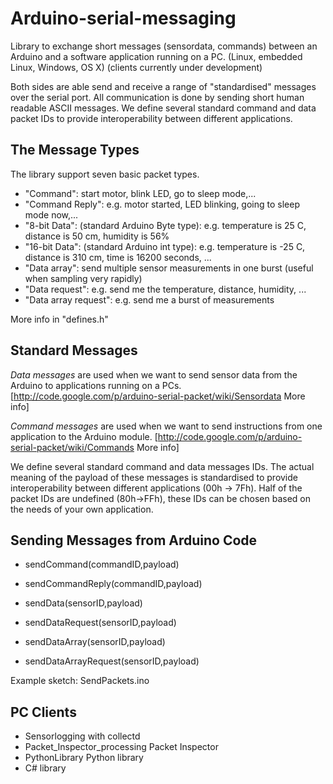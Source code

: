 # Arduino-serial-messaging

Library to exchange short messages (sensordata, commands) between an Arduino and a software application running on a PC. (Linux, embedded Linux, Windows, OS X) (clients currently under development)

Both sides are able send and receive a range of "standardised" messages over the serial port. All communication is done by sending short human readable ASCII messages. We define several standard command and data packet IDs to provide interoperability between different applications.

## The Message Types

The library support seven basic packet types.

 * "Command": start motor, blink LED, go to sleep mode,...
 * "Command Reply": e.g. motor started, LED blinking, going to sleep mode now,...
 * "8-bit Data": (standard Arduino Byte type): e.g. temperature is 25 C, distance is 50 cm, humidity is 56%
 * "16-bit Data": (standard Arduino int type): e.g. temperature is -25 C, distance is 310 cm, time is 16200 seconds, ...
 * "Data array": send multiple sensor measurements in one burst (useful when sampling very rapidly)
 * "Data request": e.g. send me the temperature, distance, humidity, ...
 * "Data array request": e.g. send me a burst of measurements

More info in "defines.h"

## Standard Messages

*Data messages* are used when we want to send sensor data from the Arduino to applications running on a PCs. [http://code.google.com/p/arduino-serial-packet/wiki/Sensordata More info]

*Command messages* are used when we want to send instructions from one application to the Arduino module. [http://code.google.com/p/arduino-serial-packet/wiki/Commands More info]

We define several standard command and data messages IDs. The actual meaning of the payload of these messages is standardised to provide interoperability between different applications (00h -> 7Fh). Half of the packet IDs are undefined (80h->FFh), these IDs can be chosen based on the needs of your own application.


## Sending Messages from Arduino Code

 * sendCommand(commandID,payload)
 * sendCommandReply(commandID,payload)

 * sendData(sensorID,payload)
 * sendDataRequest(sensorID,payload)

 * sendDataArray(sensorID,payload)
 * sendDataArrayRequest(sensorID,payload)

Example sketch: SendPackets.ino

## PC Clients

 * Sensorlogging with collectd
 * Packet_Inspector_processing Packet Inspector
 * PythonLibrary Python library
 * C# library
